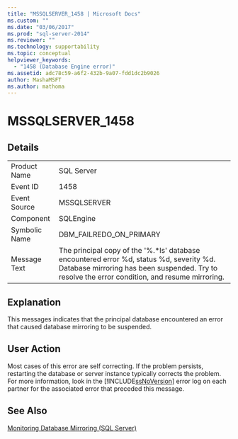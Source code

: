 ```yaml
---
title: "MSSQLSERVER_1458 | Microsoft Docs"
ms.custom: ""
ms.date: "03/06/2017"
ms.prod: "sql-server-2014"
ms.reviewer: ""
ms.technology: supportability
ms.topic: conceptual
helpviewer_keywords: 
  - "1458 (Database Engine error)"
ms.assetid: adc78c59-a6f2-432b-9a07-fdd1dc2b9026
author: MashaMSFT
ms.author: mathoma
---
```

# MSSQLSERVER_1458
    
## Details  
  
|||  
|-|-|  
|Product Name|SQL Server|  
|Event ID|1458|  
|Event Source|MSSQLSERVER|  
|Component|SQLEngine|  
|Symbolic Name|DBM_FAILREDO_ON_PRIMARY|  
|Message Text|The principal copy of the '%.*ls' database encountered error %d, status %d, severity %d. Database mirroring has been suspended. Try to resolve the error condition, and resume mirroring.|  
  
## Explanation  
 This messages indicates that the principal database encountered an error that caused database mirroring to be suspended.  
  
## User Action  
 Most cases of this error are self correcting. If the problem persists, restarting the database or server instance typically corrects the problem. For more information, look in the [!INCLUDE[ssNoVersion](../../includes/ssnoversion-md.md)] error log on each partner for the associated error that preceded this message.  
  
## See Also  
 [Monitoring Database Mirroring &#40;SQL Server&#41;](../../database-engine/database-mirroring/database-mirroring-sql-server.md)  
  
  
